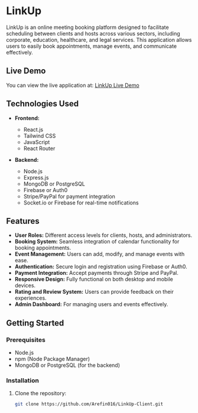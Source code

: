 # LinkUp

LinkUp is an online meeting booking platform designed to facilitate scheduling between clients and hosts across various sectors, including corporate, education, healthcare, and legal services. This application allows users to easily book appointments, manage events, and communicate effectively.

## Live Demo

You can view the live application at: [LinkUp Live Demo](https://linkup-client-86adb.web.app/)

## Technologies Used

- **Frontend:** 
  - React.js
  - Tailwind CSS
  - JavaScript
  - React Router

- **Backend:**
  - Node.js
  - Express.js
  - MongoDB or PostgreSQL
  - Firebase or Auth0
  - Stripe/PayPal for payment integration
  - Socket.io or Firebase for real-time notifications

## Features

- **User Roles:** Different access levels for clients, hosts, and administrators.
- **Booking System:** Seamless integration of calendar functionality for booking appointments.
- **Event Management:** Users can add, modify, and manage events with ease.
- **Authentication:** Secure login and registration using Firebase or Auth0.
- **Payment Integration:** Accept payments through Stripe and PayPal.
- **Responsive Design:** Fully functional on both desktop and mobile devices.
- **Rating and Review System:** Users can provide feedback on their experiences.
- **Admin Dashboard:** For managing users and events effectively.

## Getting Started

### Prerequisites

- Node.js
- npm (Node Package Manager)
- MongoDB or PostgreSQL (for the backend)

### Installation

1. Clone the repository:
   ```bash
   git clone https://github.com/Arefin016/LinkUp-Client.git
